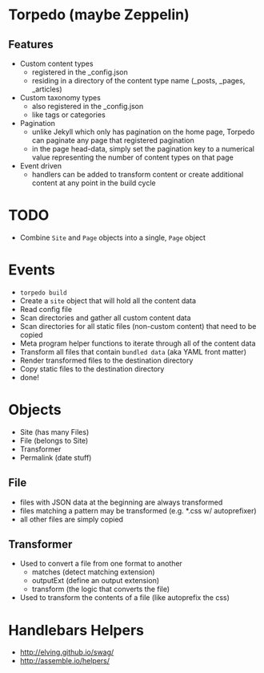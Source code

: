 Torpedo (maybe Zeppelin)
=======

## Features

* Custom content types
  * registered in the _config.json
  * residing in a directory of the content type name (_posts, _pages, _articles)
* Custom taxonomy types
  * also registered in the _config.json
  * like tags or categories
* Pagination
  * unlike Jekyll which only has pagination on the home page, Torpedo can paginate any page that registered pagination
  * in the page head-data, simply set the pagination key to a numerical value representing the number of content types on that page
* Event driven
  * handlers can be added to transform content or create additional content at any point in the build cycle

TODO
====

* Combine `Site` and `Page` objects into a single, `Page` object


Events
======

* `torpedo build`
* Create a `site` object that will hold all the content data
* Read config file
* Scan directories and gather all custom content data
* Scan directories for all static files (non-custom content) that need to be copied
* Meta program helper functions to iterate through all of the content data
* Transform all files that contain `bundled data` (aka YAML front matter)
* Render transformed files to the destination directory
* Copy static files to the destination directory
* done!


Objects
=======

* Site (has many Files)
* File (belongs to Site)
* Transformer
* Permalink (date stuff)

## File

* files with JSON data at the beginning are always transformed
* files matching a pattern may be transformed (e.g. *.css w/ autoprefixer)
* all other files are simply copied

## Transformer

* Used to convert a file from one format to another
  * matches (detect matching extension)
  * outputExt (define an output extension)
  * transform (the logic that converts the file)
* Used to transform the contents of a file (like autoprefix the css)

Handlebars Helpers
==================

* http://elving.github.io/swag/
* http://assemble.io/helpers/


